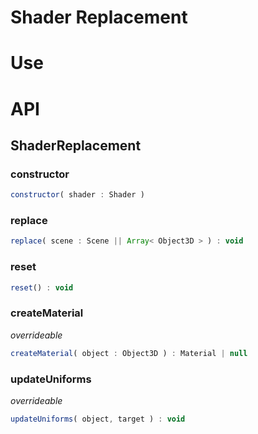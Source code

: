 # Shader Replacement

# Use

# API

## ShaderReplacement

### constructor

```js
constructor( shader : Shader )
```

### replace

```js
replace( scene : Scene || Array< Object3D > ) : void
```

### reset

```js
reset() : void
```

### createMaterial

_overrideable_

```js
createMaterial( object : Object3D ) : Material | null
```

### updateUniforms

_overrideable_

```js
updateUniforms( object, target ) : void
```
